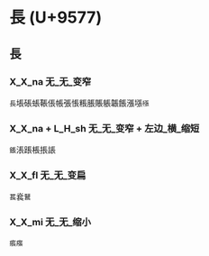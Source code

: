 # 長 (U+9577)

## 長 

### X_X_na 无_无_变窄
`長`㙊䂻䗅䩨倀帳張悵粻脹賬躼韔餦漲㙣`㯑`

### X_X_na + L_H_sh 无_无_变窄 + 左边_横_缩短
`鋹`涱䠆棖掁䛫

### X_X_fl 无_无_变扁
`萇`㷃`鼚`

### X_X_mi 无_无_缩小
`痮瘬`



